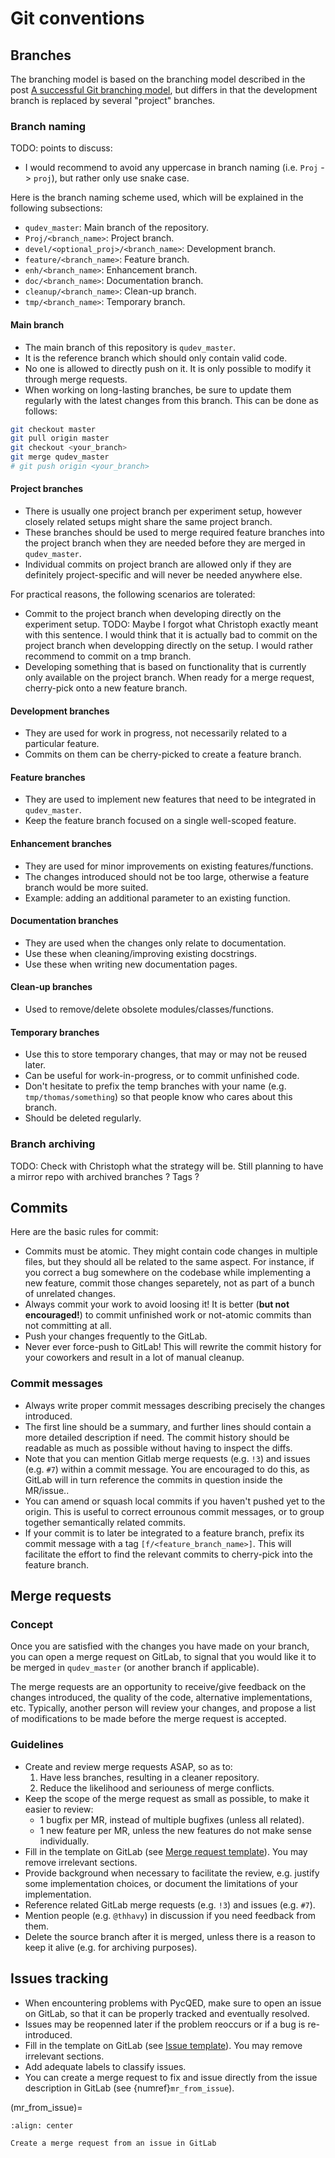 # Git conventions

## Branches

The branching model is based on the branching model described in the post
[A successful Git branching model](http://nvie.com/posts/a-successful-git-branching-model/),
but differs in that the development branch is replaced by several "project"
branches. 

### Branch naming

TODO: points to discuss: 
* I would recommend to avoid any uppercase in branch naming (i.e. 
`Proj` -> `proj`), but rather only use snake case.

Here is the branch naming scheme used, which will be explained in the following
subsections:
*  `qudev_master`: Main branch of the repository.
*  `Proj/<branch_name>`: Project branch.
*  `devel/<optional_proj>/<branch_name>`: Development branch.
*  `feature/<branch_name>`: Feature branch.
*  `enh/<branch_name>`: Enhancement branch.
*  `doc/<branch_name>`: Documentation branch.
*  `cleanup/<branch_name>`: Clean-up branch.
*  `tmp/<branch_name>`: Temporary branch.

#### Main branch

* The main branch of this repository is `qudev_master`.
* It is the reference branch which should only contain valid code.
* No one is allowed to directly push on it. It is only possible to modify it
through merge requests.
* When working on long-lasting branches, be sure to update them regularly with
the latest changes from this branch. This can be done as follows:
```bash
git checkout master
git pull origin master
git checkout <your_branch>
git merge qudev_master
# git push origin <your_branch>
```

#### Project branches

* There is usually one project branch per experiment setup, however closely
related setups might share the same project branch.
* These branches should be used to merge required feature branches into the
project branch when they are needed before they are merged in `qudev_master`.
* Individual commits on project branch are allowed only if they are definitely
project-specific and will never be needed anywhere else.

For practical reasons, the following scenarios are tolerated:
* Commit to the project branch when developing directly on the experiment setup.
TODO: Maybe I forgot what Christoph exactly  meant with this sentence. I would
think that it is actually bad to commit on the project branch when developping
directly on the setup. I would rather recommend to commit on a tmp branch.
* Developing something that is based on functionality that is currently only
available on the project branch. When ready for a merge request, cherry-pick
onto a new feature branch.

#### Development branches

* They are used for work in progress, not necessarily related to a particular
feature.
* Commits on them can be cherry-picked to create a feature branch.

#### Feature branches

* They are used to implement new features that need to be integrated in
`qudev_master`.
* Keep the feature branch focused on a single well-scoped feature.

#### Enhancement branches

* They are used for minor improvements on existing features/functions.
* The changes introduced should not be too large, otherwise a feature branch
would be more suited.
* Example: adding an additional parameter to an existing function.

#### Documentation branches

* They are used when the changes only relate to documentation.
* Use these when cleaning/improving existing docstrings.
* Use these when writing new documentation pages.

#### Clean-up branches

* Used to remove/delete obsolete modules/classes/functions.

#### Temporary branches

* Use this to store temporary changes, that may or may not be reused later.
* Can be useful for work-in-progress, or to commit unfinished code.
* Don't hesitate to prefix the temp branches with your name (e.g.
`tmp/thomas/something`) so that people know who cares about this branch.
* Should be deleted regularly.

### Branch archiving

TODO: Check with Christoph what the strategy will be. Still planning to have
a mirror repo with archived branches ? Tags ?

## Commits

Here are the basic rules for commit:
* Commits must be atomic. They might contain code changes in multiple files, but
they should all be related to the same aspect. For instance, if you correct a
bug somewhere on the codebase while implementing a new feature, commit those
changes separetely, not as part of a bunch of unrelated changes.
* Always commit your work to avoid loosing it! It is better (**but not
encouraged!**) to commit unfinished work or not-atomic commits than not
committing at all.
* Push your changes frequently to the GitLab.
* Never ever force-push to GitLab! This will rewrite the commit history for your
coworkers and result in a lot of manual cleanup.

### Commit messages

* Always write proper commit messages describing precisely the changes
introduced.
* The first line should be a summary, and further lines should contain a more
detailed description if need. The commit history should be readable as much as
possible without having to inspect the diffs.
* Note that you can mention Gitlab merge requests (e.g. `!3`) and issues (e.g.
`#7`) within a commit message. You are encouraged to do this, as GitLab will
in turn reference the commits in question inside the MR/issue..
* You can amend or squash local commits if you haven't pushed yet to the origin.
This is useful to correct errounous commit messages, or to group together
semantically related commits.
* If your commit is to later be integrated to a feature branch, prefix its
commit message with a tag `[f/<feature_branch_name>]`. This will facilitate the
effort to find the relevant commits to cherry-pick into the feature branch.

## Merge requests

### Concept

Once you are satisfied with the changes you have made on your branch, you can
open a merge request on GitLab, to signal that you would like it to be merged
in `qudev_master` (or another branch if applicable).

The merge requests are an opportunity to receive/give feedback on the changes
introduced, the quality of the code, alternative implementations, etc.
Typically, another person will review your changes, and propose a list of
modifications to be made before the merge request is accepted.

### Guidelines

* Create and review merge requests ASAP, so as to:
  1. Have less branches, resulting in a cleaner repository.
  2. Reduce the likelihood and seriouness of merge conflicts.
* Keep the scope of the merge request as small as possible, to make it easier
to review:
  * 1 bugfix per MR, instead of multiple bugfixes (unless all related).
  * 1 new feature per MR, unless the new features do not make sense individually.
* Fill in the template on GitLab (see
[Merge request template](./merge_Request_template.md)). You may remove
irrelevant sections.
* Provide background when necessary to facilitate the review, e.g. justify some
implementation choices, or document the limitations of your implementation.
* Reference related GitLab merge requests (e.g. `!3`) and issues (e.g. `#7`).
* Mention people (e.g. `@thhavy`) in discussion if you need feedback from them.
* Delete the source branch after it is merged, unless there is a reason to keep
it alive (e.g. for archiving purposes).

## Issues tracking

* When encountering problems with PycQED, make sure to open an issue on GitLab,
so that it can be properly tracked and eventually resolved.
* Issues may be reopenned later if the problem reoccurs or if a bug is
re-introduced.
* Fill in the template on GitLab (see [Issue template](./issue_template.md)).
You may remove irrelevant sections.
* Add adequate labels to classify issues.
* You can create a merge request to fix and issue directly from the issue
description in GitLab (see {numref}`mr_from_issue`).

(mr_from_issue)=
```{figure} /images/conventions/mr_from_issue.png
:align: center

Create a merge request from an issue in GitLab
```
